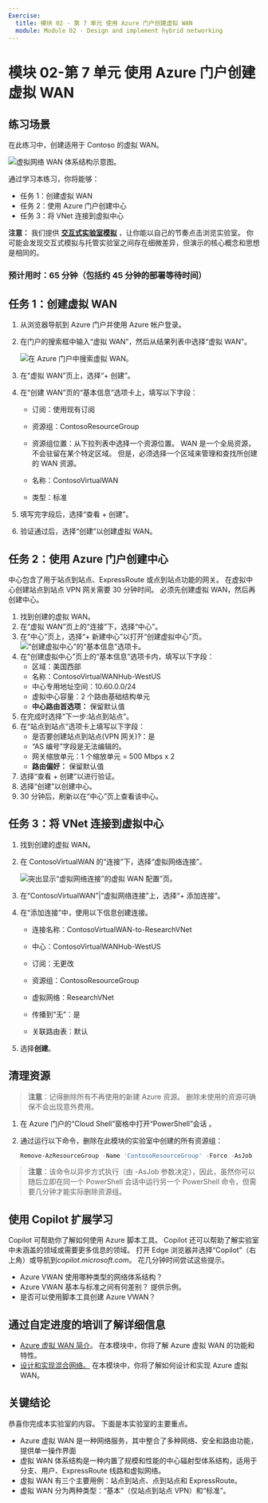 ```yaml
---
Exercise:
  title: 模块 02 - 第 7 单元 使用 Azure 门户创建虚拟 WAN
  module: Module 02 - Design and implement hybrid networking
---
```


# 模块 02-第 7 单元 使用 Azure 门户创建虚拟 WAN

## 练习场景

在此练习中，创建适用于 Contoso 的虚拟 WAN。

![虚拟网络 WAN 体系结构示意图。](../media/7-exercise-create-virtual-wan-by-using-azure-portal.png)

通过学习本练习，你将能够：

+ 任务 1：创建虚拟 WAN
+ 任务 2：使用 Azure 门户创建中心
+ 任务 3：将 VNet 连接到虚拟中心


**注意：** 我们提供 **[交互式实验室模拟](https://mslabs.cloudguides.com/guides/AZ-700%20Lab%20Simulation%20-%20Create%20a%20virtual%20WAN%20using%20the%20Azure%20portal)** ，让你能以自己的节奏点击浏览实验室。 你可能会发现交互式模拟与托管实验室之间存在细微差异，但演示的核心概念和思想是相同的。

### 预计用时：65 分钟（包括约 45 分钟的部署等待时间）

## 任务 1：创建虚拟 WAN

1. 从浏览器导航到 Azure 门户并使用 Azure 帐户登录。

1. 在门户的搜索框中输入“虚拟 WAN”，然后从结果列表中选择“虚拟 WAN”。

   ![在 Azure 门户中搜索虚拟 WAN。](../media/search-for-virtual-wan.png)

1. 在“虚拟 WAN”页上，选择“+ 创建”。

1. 在“创建 WAN”页的“基本信息”选项卡上，填写以下字段：

   + 订阅：使用现有订阅

   + 资源组：ContosoResourceGroup

   + 资源组位置：从下拉列表中选择一个资源位置。 WAN 是一个全局资源，不会驻留在某个特定区域。 但是，必须选择一个区域来管理和查找所创建的 WAN 资源。

   + 名称：ContosoVirtualWAN

   + 类型：标准

1. 填写完字段后，选择“查看 + 创建”。

1. 验证通过后，选择“创建”以创建虚拟 WAN。

## 任务 2：使用 Azure 门户创建中心

中心包含了用于站点到站点、ExpressRoute 或点到站点功能的网关。 在虚拟中心创建站点到站点 VPN 网关需要 30 分钟时间。 必须先创建虚拟 WAN，然后再创建中心。

1. 找到创建的虚拟 WAN。
1. 在“虚拟 WAN”页上的“连接”下，选择“中心”。
1. 在“中心”页上，选择“+ 新建中心”以打开“创建虚拟中心”页。
   ![“创建虚拟中心”的“基本信息”选项卡。](../media/create-vwan-hub.png)
1. 在“创建虚拟中心”页上的“基本信息”选项卡内，填写以下字段：
   + 区域：美国西部
   + 名称：ContosoVirtualWANHub-WestUS
   + 中心专用地址空间：10.60.0.0/24
   + 虚拟中心容量：2 个路由基础结构单元
   + **中心路由首选项：** 保留默认值
1. 在完成时选择“下一步:站点到站点”。
1. 在“站点到站点”选项卡上填写以下字段：
   + 是否要创建站点到站点(VPN 网关)?：是
   + “AS 编号”字段是无法编辑的。
   + 网关缩放单元：1 个缩放单元 = 500 Mbps x 2
   + **路由偏好：** 保留默认值
1. 选择“查看 + 创建”以进行验证。
1. 选择“创建”以创建中心。
1. 30 分钟后，刷新以在“中心”页上查看该中心。

## 任务 3：将 VNet 连接到虚拟中心

1. 找到创建的虚拟 WAN。

1. 在 ContosoVirtualWAN 的“连接”下，选择“虚拟网络连接”。

   ![突出显示“虚拟网络连接”的虚拟 WAN 配置”页。](../media/connect-vnet-to-virtual-hub.png)

1. 在“ContosoVirtualWAN”|“虚拟网络连接”上，选择“+ 添加连接”。

1. 在“添加连接”中，使用以下信息创建连接。

   + 连接名称：ContosoVirtualWAN-to-ResearchVNet

   + 中心：ContosoVirtualWANHub-WestUS

   + 订阅：无更改

   + 资源组：ContosoResourceGroup

   + 虚拟网络：ResearchVNet

   + 传播到“无”：是

   + 关联路由表：默认

1. 选择**创建**。

## 清理资源

>**注意**：记得删除所有不再使用的新建 Azure 资源。 删除未使用的资源可确保不会出现意外费用。

1. 在 Azure 门户的“Cloud Shell”窗格中打开“PowerShell”会话 。

1. 通过运行以下命令，删除在此模块的实验室中创建的所有资源组：

   ```powershell
   Remove-AzResourceGroup -Name 'ContosoResourceGroup' -Force -AsJob
   ```

>**注意**：该命令以异步方式执行（由 -AsJob 参数决定），因此，虽然你可以随后立即在同一个 PowerShell 会话中运行另一个 PowerShell 命令，但需要几分钟才能实际删除资源组。

## 使用 Copilot 扩展学习

Copilot 可帮助你了解如何使用 Azure 脚本工具。 Copilot 还可以帮助了解实验室中未涵盖的领域或需要更多信息的领域。 打开 Edge 浏览器并选择“Copilot”（右上角）或导航到*copilot.microsoft.com*。 花几分钟时间尝试这些提示。
+ Azure VWAN 使用哪种类型的网络体系结构？
+ Azure VWAN 基本与标准之间有何差别？ 提供示例。
+ 是否可以使用脚本工具创建 Azure VWAN？

## 通过自定进度的培训了解详细信息

+ [Azure 虚拟 WAN 简介](https://learn.microsoft.com/training/modules/introduction-azure-virtual-wan/)。 在本模块中，你将了解 Azure 虚拟 WAN 的功能和特性。 
+ [设计和实现混合网络。](https://learn.microsoft.com/training/modules/design-implement-hybrid-networking/) 在本模块中，你将了解如何设计和实现 Azure 虚拟 WAN。

## 关键结论

恭喜你完成本实验室的内容。 下面是本实验室的主要重点。 

+ Azure 虚拟 WAN 是一种网络服务，其中整合了多种网络、安全和路由功能，提供单一操作界面
+ 虚拟 WAN 体系结构是一种内置了规模和性能的中心辐射型体系结构，适用于分支、用户、ExpressRoute 线路和虚拟网络。
+ 虚拟 WAN 有三个主要用例：站点到站点、点到站点和 ExpressRoute。 
+ 虚拟 WAN 分为两种类型：“基本”（仅站点到站点 VPN）和“标准”。









